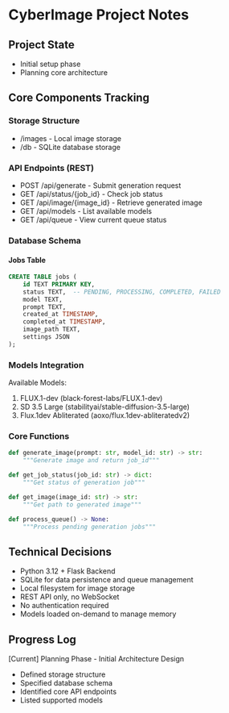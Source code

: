 # CyberImage Project Notes

## Project State
- Initial setup phase
- Planning core architecture

## Core Components Tracking
### Storage Structure
- /images - Local image storage
- /db - SQLite database storage

### API Endpoints (REST)
- POST /api/generate - Submit generation request
- GET /api/status/{job_id} - Check job status
- GET /api/image/{image_id} - Retrieve generated image
- GET /api/models - List available models
- GET /api/queue - View current queue status

### Database Schema
#### Jobs Table
```sql
CREATE TABLE jobs (
    id TEXT PRIMARY KEY,
    status TEXT,  -- PENDING, PROCESSING, COMPLETED, FAILED
    model TEXT,
    prompt TEXT,
    created_at TIMESTAMP,
    completed_at TIMESTAMP,
    image_path TEXT,
    settings JSON
);
```

### Models Integration
Available Models:
1. FLUX.1-dev (black-forest-labs/FLUX.1-dev)
2. SD 3.5 Large (stabilityai/stable-diffusion-3.5-large)
3. Flux.1dev Abliterated (aoxo/flux.1dev-abliteratedv2)

### Core Functions
```python
def generate_image(prompt: str, model_id: str) -> str:
    """Generate image and return job_id"""

def get_job_status(job_id: str) -> dict:
    """Get status of generation job"""

def get_image(image_id: str) -> str:
    """Get path to generated image"""

def process_queue() -> None:
    """Process pending generation jobs"""
```

## Technical Decisions
- Python 3.12 + Flask Backend
- SQLite for data persistence and queue management
- Local filesystem for image storage
- REST API only, no WebSocket
- No authentication required
- Models loaded on-demand to manage memory

## Progress Log
[Current] Planning Phase - Initial Architecture Design
- Defined storage structure
- Specified database schema
- Identified core API endpoints
- Listed supported models